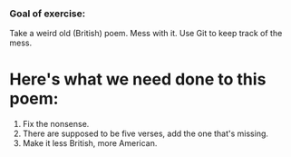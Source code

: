 ### Goal of exercise:
Take a weird old (British) poem.  Mess with it.  Use Git to keep track of the mess.

# Here's what we need done to this poem:
1. Fix the nonsense.  
1. There are supposed to be five verses, add the one that's missing.  
1. Make it less British, more American.
    


